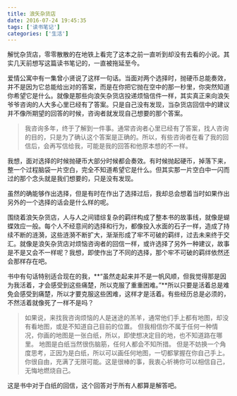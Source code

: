 ```yaml
---
title: 浪矢杂货店
date: 2016-07-24 19:45:35
tags: ['读书笔记']
categories: ['生活']
---
```

解忧杂货店，零零散散的在地铁上看完了这本之前一直听到却没有去看的小说。其实几天前想写这篇读书笔记的，一直被拖延至今。

爱情公寓中有一集曾小贤说了这样一句话。当面对两个选择时，抛硬币总能奏效，并不是因为它总能给出对的答案，而是在你把它抛在空中的那一秒里，你突然知道你希望它是什么。就像是那些向浪矢杂货店投递烦恼信件一样，其实真正来向浪矢爷爷咨询的人大多心里已经有了答案。只是自己没有发现，当杂货店回信中的建议并不像所期望的回答的时候，咨询者就发现自己想要的那个答案。
<!--more-->

> 我咨询多年，终于了解到一件事。通常咨询者心里已经有了答案，找人咨询的目的，只是为了确认这个答案是正确的。所以，有些咨询者在看了我的回信后，会再写信给我，可能是我的回答和他原本想的不一样。

我想，面对选择的时候抛硬币大部分时候都会奏效。有时候抛起硬币，掉落下来，整一个过程脑袋一片空白，完全不知道希望它是什么。但其实那一片空白中一闪而过的那个念头就是我们想要的，只是没有发现。

虽然的确能够作出选择，但是有时在作出了选择过后，我却总会想着当时如果作出另外的一个选择的话会是什么样的呢。

围绕着浪矢杂货店，人与人之间错综复杂的羁绊构成了整本书的故事线，就像是蝴蝶效应一般。每个人不经意间的选择和行为，都像投入水面的石子一样，造成了持续不断的涟漪，这些涟漪不断扩大，渐渐形成了牢不可破的羁绊，过去未来终于交汇。就像是浪矢杂货店对烦恼咨询者的回信一样，或许选择了另外一种建议，故事是不是又会不一样呢？我想，即使作出了不同的选择，那个牢不可破的羁绊依然还会那样存在吧。

书中有句话特别适合现在的我，**“虽然走起来并不是一帆风顺，但我觉得那是因为我活着，才会感受到这些痛楚，所以克服了重重困难。”**所以只要是活着总是难免会感受到痛楚，所以才要克服这些困难，这样才是活着。有些经历总是必须的，不然活着就像死了一样不是吗？

> 如果说，来找我咨询烦恼的人是迷途的羔羊，通常他们手上都有地图，却没有看地图，或是不知道自己目前的位置。
但我相信你不属于任何一种情况，你画的地图是一张白纸，所以，即使想决定目的地，也不知道路在哪里。
地图是白纸当然很伤脑筋，任何人都会不知所措。
但是不妨换一个角度思考，正因为是白纸，所以可以画任何地图，一切都掌握在你自己手上。你很自由，充满了无限可能。这是很棒的事，我衷心祈祷你可以相信自己，无悔地燃烧自己。

这是书中对于白纸的回信，这个回答对于所有人都算是解答吧。
